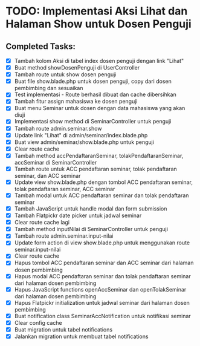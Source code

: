 # TODO: Implementasi Aksi Lihat dan Halaman Show untuk Dosen Penguji

## Completed Tasks:
- [x] Tambah kolom Aksi di tabel index dosen penguji dengan link "Lihat"
- [x] Buat method showDosenPenguji di UserController
- [x] Tambah route untuk show dosen penguji
- [x] Buat file show.blade.php untuk dosen penguji, copy dari dosen pembimbing dan sesuaikan
- [x] Test implementasi - Route berhasil dibuat dan cache dibersihkan
- [x] Tambah fitur assign mahasiswa ke dosen penguji
- [x] Buat menu Seminar untuk dosen dengan data mahasiswa yang akan diuji
- [x] Implementasi show method di SeminarController untuk penguji
- [x] Tambah route admin.seminar.show
- [x] Update link "Lihat" di admin/seminar/index.blade.php
- [x] Buat view admin/seminar/show.blade.php untuk penguji
- [x] Clear route cache
- [x] Tambah method accPendaftaranSeminar, tolakPendaftaranSeminar, accSeminar di SeminarController
- [x] Tambah route untuk ACC pendaftaran seminar, tolak pendaftaran seminar, dan ACC seminar
- [x] Update view show.blade.php dengan tombol ACC pendaftaran seminar, tolak pendaftaran seminar, ACC seminar
- [x] Tambah modal untuk ACC pendaftaran seminar dan tolak pendaftaran seminar
- [x] Tambah JavaScript untuk handle modal dan form submission
- [x] Tambah Flatpickr date picker untuk jadwal seminar
- [x] Clear route cache lagi
- [x] Tambah method inputNilai di SeminarController untuk penguji
- [x] Tambah route admin.seminar.input-nilai
- [x] Update form action di view show.blade.php untuk menggunakan route seminar.input-nilai
- [x] Clear route cache
- [x] Hapus tombol ACC pendaftaran seminar dan ACC seminar dari halaman dosen pembimbing
- [x] Hapus modal ACC pendaftaran seminar dan tolak pendaftaran seminar dari halaman dosen pembimbing
- [x] Hapus JavaScript functions openAccSeminar dan openTolakSeminar dari halaman dosen pembimbing
- [x] Hapus Flatpickr initialization untuk jadwal seminar dari halaman dosen pembimbing
- [x] Buat notification class SeminarAccNotification untuk notifikasi seminar
- [x] Clear config cache
- [x] Buat migration untuk tabel notifications
- [x] Jalankan migration untuk membuat tabel notifications
